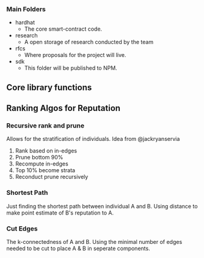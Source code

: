 ### Main Folders

- hardhat
    - The core smart-contract code.
- research
    - A open storage of research conducted by the team
- rfcs
    - Where proposals for the project will live.
- sdk
    - This folder will be published to NPM.



## Core library functions

## Ranking Algos for Reputation

### Recursive rank and prune
Allows for the stratification of individuals.
Idea from @jackryanservia
1. Rank based on in-edges
2. Prune bottom 90%
3. Recompute in-edges
4. Top 10% become strata
5. Reconduct prune recursively 


### Shortest Path
Just finding the shortest path between individual A and B. Using distance to make point estimate of B's reputation to A.

### Cut Edges
The k-connectedness of A and B. Using the minimal number of edges needed to be cut to place A & B in seperate components.